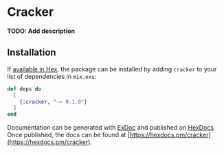 # Cracker

**TODO: Add description**

## Installation

If [available in Hex](https://hex.pm/docs/publish), the package can be installed
by adding `cracker` to your list of dependencies in `mix.exs`:

```elixir
def deps do
  [
    {:cracker, "~> 0.1.0"}
  ]
end
```

Documentation can be generated with [ExDoc](https://github.com/elixir-lang/ex_doc)
and published on [HexDocs](https://hexdocs.pm). Once published, the docs can
be found at [https://hexdocs.pm/cracker](https://hexdocs.pm/cracker).

